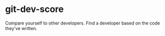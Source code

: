 git-dev-score
=============

Compare yourself to other developers.  Find a developer based on the code they've written.
